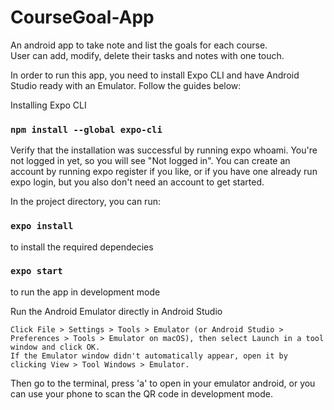 # CourseGoal-App
An android app to take note and list the goals for each course. <br>
User can add, modify, delete their tasks and notes with one touch.

In order to run this app, you need to install Expo CLI and have Android Studio ready with an Emulator. Follow the guides below:

Installing Expo CLI
### `npm install --global expo-cli`
Verify that the installation was successful by running expo whoami. You're not logged in yet, so you will see "Not logged in". You can create an account by running expo register if you like, or if you have one already run expo login, but you also don't need an account to get started.

In the project directory, you can run:

### `expo install` 

to install the required dependecies

### `expo start`

to run the app in development mode

Run the Android Emulator directly in Android Studio

    Click File > Settings > Tools > Emulator (or Android Studio > Preferences > Tools > Emulator on macOS), then select Launch in a tool window and click OK.
    If the Emulator window didn't automatically appear, open it by clicking View > Tool Windows > Emulator.
Then go to the terminal, press 'a' to open in your emulator android, or you can use your phone to scan the QR code in development mode.
